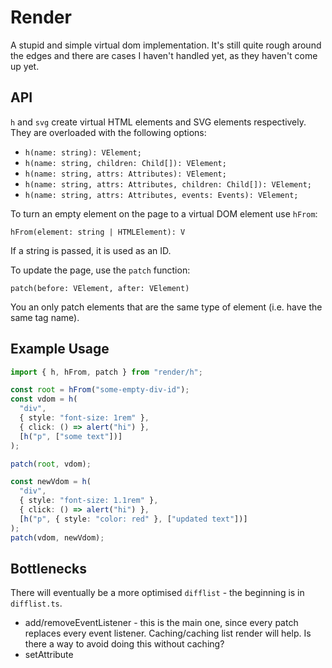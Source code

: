 # Render

A stupid and simple virtual dom implementation. It's still quite rough around the edges and there are cases I haven't handled yet, as they haven't come up yet.

## API

`h` and `svg` create virtual HTML elements and SVG elements respectively. They are overloaded with the following options:

- `h(name: string): VElement;`
- `h(name: string, children: Child[]): VElement;`
- `h(name: string, attrs: Attributes): VElement;`
- `h(name: string, attrs: Attributes, children: Child[]): VElement;`
- `h(name: string, attrs: Attributes, events: Events): VElement;`

To turn an empty element on the page to a virtual DOM element use `hFrom`:

`hFrom(element: string | HTMLElement): V`

If a string is passed, it is used as an ID.

To update the page, use the `patch` function:

`patch(before: VElement, after: VElement)`

You an only patch elements that are the same type of element (i.e. have the same tag name).

## Example Usage

```typescript
import { h, hFrom, patch } from "render/h";

const root = hFrom("some-empty-div-id");
const vdom = h(
  "div",
  { style: "font-size: 1rem" },
  { click: () => alert("hi") },
  [h("p", ["some text"])]
);

patch(root, vdom);

const newVdom = h(
  "div",
  { style: "font-size: 1.1rem" },
  { click: () => alert("hi") },
  [h("p", { style: "color: red" }, ["updated text"])]
);
patch(vdom, newVdom);
```

## Bottlenecks

There will eventually be a more optimised `difflist` - the beginning is in `difflist.ts`.

- add/removeEventListener - this is the main one, since every patch replaces every event listener. Caching/caching list render will help. Is there a way to avoid doing this without caching?
- setAttribute
